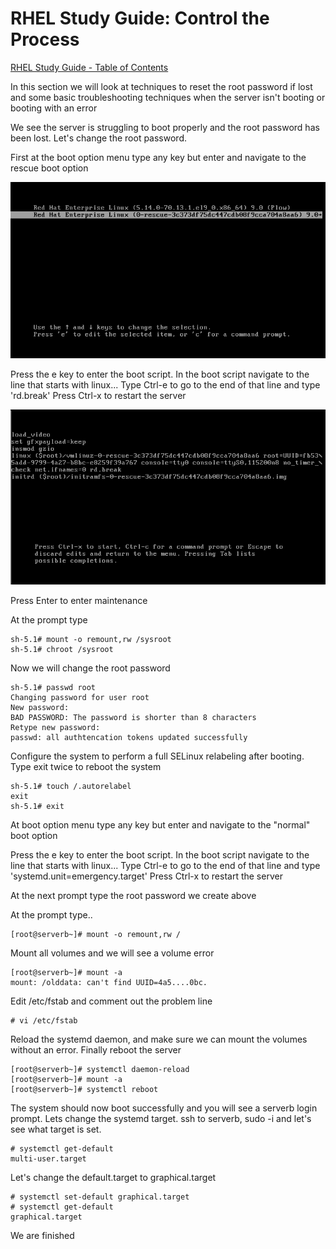 # RHEL Study Guide: Control the Process

[RHEL Study Guide - Table of Contents](https://github.com/pslucas0212/RHEL-Study-Guide) 

In this section we will look at techniques to reset the root password if lost and some basic troubleshooting techniques when the server isn't booting or booting with an error

We see the server is struggling to boot properly and the root password has been lost.  Let's change the root password.

First at the boot option menu type any key but enter and navigate to the rescue boot option

![](/img/bootoption01.png)

Press the e key to enter the boot script.  In the boot script navigate to the line that starts with linux...   Type Ctrl-e to go to the end of that line and type 'rd.break'  Press Ctrl-x to restart the server

![](/img/bootoption02.png)

Press Enter to enter maintenance

At the prompt type
```
sh-5.1# mount -o remount,rw /sysroot
sh-5.1# chroot /sysroot
```

Now we will change the root password
```
sh-5.1# passwd root
Changing password for user root
New password:
BAD PASSWORD: The password is shorter than 8 characters
Retype new password:
passwd: all authtencation tokens updated successfully
```

Configure the system to perform a full SELinux relabeling after booting.  Type exit twice to reboot the system
```
sh-5.1# touch /.autorelabel
exit
sh-5.1# exit
```

At boot option menu type any key but enter and navigate to the "normal" boot option

[](/image/bootoption03.png)

Press the e key to enter the boot script.  In the boot script navigate to the line that starts with linux...   Type Ctrl-e to go to the end of that line and type 'systemd.unit=emergency.target'  Press Ctrl-x to restart the server

[](/image/bootoption04.png)

At the next prompt type the root password we create above

[](/image/bootoption05.png)

At the prompt type..
```
[root@serverb~]# mount -o remount,rw /
```
Mount all volumes and we will see a volume error
```
[root@serverb~]# mount -a
mount: /olddata: can't find UUID=4a5....0bc.
```
Edit /etc/fstab and comment out the problem line
```
# vi /etc/fstab
```

Reload the systemd daemon, and make sure we can mount the volumes without an error.  Finally reboot the server
```
[root@serverb~]# systemctl daemon-reload
[root@serverb~]# mount -a
[root@serverb~]# systemctl reboot
```

The system should now boot successfully and you will see a serverb login prompt.  Lets change the systemd target.  ssh to serverb, sudo -i and let's see what target is set.
```
# systemctl get-default
multi-user.target
```

Let's change the default.target to graphical.target
```
# systemctl set-default graphical.target
# systemctl get-default
graphical.target
```

We are finished
